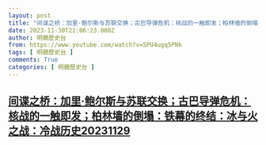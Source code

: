 ```yaml
---
layout: post
title: "间谍之桥：加里·鲍尔斯与苏联交换；古巴导弹危机：核战的一触即发；柏林墙的倒塌：铁幕的终结：冰与火之战：冷战历史20231129"
date: 2023-11-30T21:06:23.000Z
author: 明鏡歷史台
from: https://www.youtube.com/watch?v=5PU4ugq5PNk
tags: [ 明鏡歷史台 ]
comments: True
categories: [ 明鏡歷史台 ]
---
```

<!--1701378383000-->
[间谍之桥：加里·鲍尔斯与苏联交换；古巴导弹危机：核战的一触即发；柏林墙的倒塌：铁幕的终结：冰与火之战：冷战历史20231129](https://www.youtube.com/watch?v=5PU4ugq5PNk)
------

<div>

</div>
